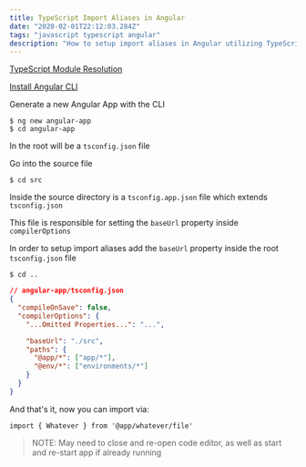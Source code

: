 ```yaml
---
title: TypeScript Import Aliases in Angular
date: "2020-02-01T22:12:03.284Z"
tags: "javascript typescript angular"
description: "How to setup import aliases in Angular utilizing TypeScript configuration options"
---
```


[TypeScript Module Resolution](https://www.typescriptlang.org/docs/handbook/module-resolution.html)

[Install Angular CLI](https://cli.angular.io/)

Generate a new Angular App with the CLI
```console
$ ng new angular-app
$ cd angular-app
```

In the root will be a `tsconfig.json` file

Go into the source file
```console
$ cd src
```
Inside the source directory is a `tsconfig.app.json` file which extends `tsconfig.json`

This file is responsible for setting the `baseUrl` property inside `compilerOptions`

In order to setup import aliases add the `baseUrl` property inside the root `tsconfig.json` file
```console
$ cd ..
```

```json
// angular-app/tsconfig.json
{
  "compileOnSave": false,
  "compilerOptions": {
    "...Omitted Properties...": "...",

    "baseUrl": "./src",
    "paths": {
      "@app/*": ["app/*"],
      "@env/*": ["environments/*"]
    }
  }
}
```

And that's it, now you can import via:

`import { Whatever } from '@app/whatever/file'`

> NOTE: May need to close and re-open code editor, as well as start and re-start app
> if already running